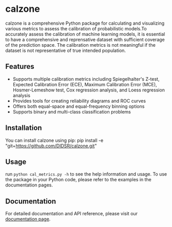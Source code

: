# calzone

calzone is a comprehensive Python package for calculating and visualizing various metrics to assess the calibration of probabilistic models.To accurately assess the calibration of machine learning models, it is essential to have a comprehensive and reprensative dataset with sufficient coverage of the prediction space. The calibration metrics is not meaningful if the dataset is not representative of true intended population.


## Features

- Supports multiple calibration metrics including Spiegelhalter's Z-test, Expected Calibration Error (ECE), Maximum Calibration Error (MCE), Hosmer-Lemeshow test, Cox regression analysis, and Loess regression analysis
- Provides tools for creating reliability diagrams and ROC curves
- Offers both equal-space and equal-frequency binning options
- Supports binary and multi-class classification problems

## Installation

You can install calzone using pip:
pip install -e "git+https://github.com/DIDSR/calzone.git"

## Usage

run `python cal_metrics.py -h` to see the help information and usage. To use the package in your Python code, please refer to the examples in the documentation pages.

## Documentation

For detailed documentation and API reference, please visit our [documentation page]().
